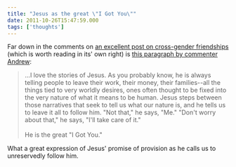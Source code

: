```yaml
---
title: "Jesus as the great \"I Got You\""
date: 2011-10-26T15:47:59.000
tags: ['thoughts']
---
```


Far down in the comments on [an excellent post on cross-gender friendships](http://blog.christianitytoday.com/women/2011/10/were_just_friends_no_really_1.html) (which is worth reading in its' own right) is [this paragraph by commenter Andrew](http://blog.christianitytoday.com/women/2011/10/were_just_friends_no_really_1.html#comment-554854):

> ...I love the stories of Jesus. As you probably know, he is always telling people to leave their work, their money, their families--all the things tied to very worldly desires, ones often thought to be fixed into the very nature of what it means to be human. Jesus steps between those narratives that seek to tell us what our nature is, and he tells us to leave it all to follow him. "Not that," he says, "Me." "Don't worry about that," he says, "I'll take care of it."  
> <br/>
> He is the great "I Got You."

What a great expression of Jesus' promise of provision as he calls us to unreservedly follow him.
